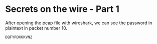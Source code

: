 # Secrets on the wire - Part 1

After opening the pcap file with wireshark, we can see the password in plaintext in packet number 10.

`DQFYROXOKVN2`
